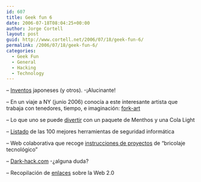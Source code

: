 ```yaml
---
id: 607
title: Geek fun 6
date: 2006-07-18T08:04:25+00:00
author: Jorge Cortell
layout: post
guid: http://www.cortell.net/2006/07/18/geek-fun-6/
permalink: /2006/07/18/geek-fun-6/
categories:
  - Geek Fun
  - General
  - Hacking
  - Technology
---
```

&#8211; <a title="No me puedo creer que lo hayan inventado" target="_blank" href="http://www.nopuedocreer.com/quelohayaninventado/">Inventos</a> japoneses (y otros). -¡Alucinante!

&#8211; En un viaje a NY (junio 2006) conocí­a a este interesante artista que trabaja con tenedores, tiempo, e imaginación: <a target="_blank" title="Fork Art" href="http://www.fork-art.com/">fork-art</a>

&#8211; Lo que uno se puede [divertir](http://www.youtube.com/watch?v=YNgl6z5Z7k4 "video") con un paquete de Menthos y una Cola Light

&#8211; <a target="_blank" title="Sec tools" href="http://sectools.org/">Listado</a> de las 100 mejores herramientas de seguridad informática

&#8211; Web colaborativa que recoge <a target="_blank" title="instructables" href="http://www.instructables.com/">instrucciones de proyectos</a> de &#8220;bricolaje tecnológico&#8221;

&#8211; <a target="_blank" title="dark-hack" href="http://www.dark-hack.com/">Dark-hack.com</a> -¿alguna duda?

&#8211; Recopilación de <a target="_blank" title="web 2.0" href="http://www.agujero.com/modules.php?name=News&file=article&sid=805">enlaces</a> sobre la Web 2.0